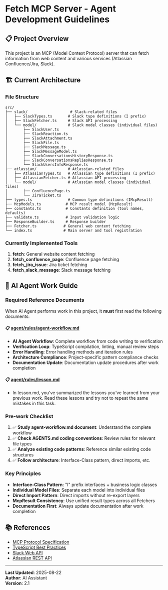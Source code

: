 # Fetch MCP Server - Agent Development Guidelines

## 📋 Project Overview

This project is an MCP (Model Context Protocol) server that can fetch information from web content and various services (Atlassian Confluence/Jira, Slack).

## 🏗️ Current Architecture

### File Structure
```
src/
├── slack/                   # Slack-related files
│   ├── SlackTypes.ts       # Slack type definitions (I prefix)
│   ├── SlackFetcher.ts     # Slack API processing
│   └── model/              # Slack model classes (individual files)
│       ├── SlackUser.ts
│       ├── SlackReaction.ts
│       ├── SlackAttachment.ts
│       ├── SlackFile.ts
│       ├── SlackMessage.ts
│       ├── SlackMessageModel.ts
│       ├── SlackConversationsHistoryResponse.ts
│       ├── SlackConversationsRepliesResponse.ts
│       └── SlackUsersInfoResponse.ts
├── atlassian/              # Atlassian-related files
│   ├── AtlassianTypes.ts   # Atlassian type definitions (I prefix)
│   ├── AtlassianFetcher.ts # Atlassian API processing
│   └── model/              # Atlassian model classes (individual files)
│       ├── ConfluencePage.ts
│       └── JiraTicket.ts
├── types.ts                # Common type definitions (IMcpResult)
├── McpModels.ts           # MCP result model (McpResult)
├── constants.ts           # Constants definition (tool names, defaults)
├── validate.ts            # Input validation logic
├── ResponseBuilder.ts     # Response builder
├── Fetcher.ts            # General web content fetching
└── index.ts              # Main server and tool registration
```

### Currently Implemented Tools
1. **fetch**: General website content fetching
2. **fetch_confluence_page**: Confluence page fetching
3. **fetch_jira_issue**: Jira ticket fetching  
4. **fetch_slack_message**: Slack message fetching

## 🤖 AI Agent Work Guide

### Required Reference Documents

When AI Agent performs work in this project, it **must** first read the following documents:

#### 📋 [agent/rules/agent-workflow.md](./rules/agent-workflow.md)
- **AI Agent Workflow**: Complete workflow from code writing to verification
- **Verification Loop**: TypeScript compilation, linting, manual review steps
- **Error Handling**: Error handling methods and iteration rules
- **Architecture Compliance**: Project-specific pattern compliance checks
- **Documentation Update**: Documentation update procedures after work completion

#### 📋 [agent/rules/lesson.md](./rules/lesson.md)
- In lesson.md, you’ve summarized the lessons you’ve learned from your previous work. Read these lessons and try not to repeat the same mistakes in this task.


### Pre-work Checklist

1. ✅ **Study agent-workflow.md document**: Understand the complete workflow
2. ✅ **Check AGENTS.md coding conventions**: Review rules for relevant file types
3. ✅ **Analyze existing code patterns**: Reference similar existing code structures
4. ✅ **Follow architecture**: Interface-Class pattern, direct imports, etc.

### Key Principles

- **Interface-Class Pattern**: "I" prefix interfaces + business logic classes
- **Individual Model Files**: Separate each model into individual files
- **Direct Import Pattern**: Direct imports without re-export layers
- **McpResult Consistency**: Use unified result types across all Fetchers
- **Documentation First**: Always update documentation after work completion


## 📚 References

- [MCP Protocol Specification](https://modelcontextprotocol.io/)
- [TypeScript Best Practices](https://typescript-eslint.io/rules/)
- [Slack Web API](https://api.slack.com/web)
- [Atlassian REST API](https://developer.atlassian.com/cloud/jira/platform/rest/v3/)

---


**Last Updated**: 2025-08-22  
**Author**: AI Assistant  
**Version**: 2.1
